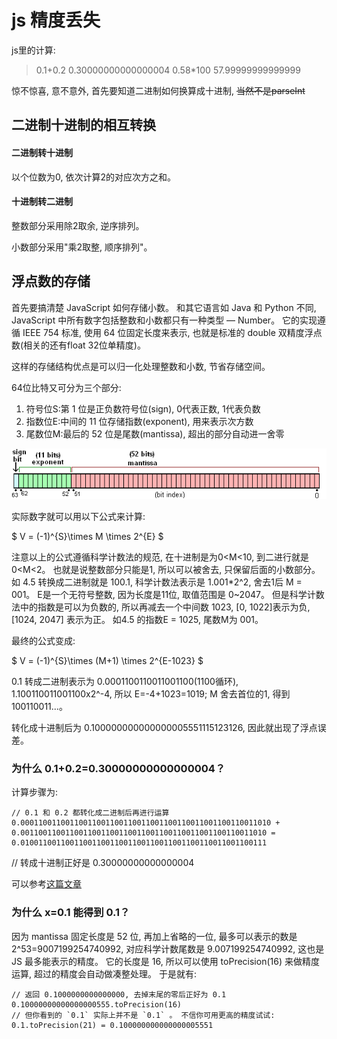 # js 精度丢失

js里的计算:

> 0.1+0.2
> 0.30000000000000004
> 0.58*100
> 57.99999999999999

惊不惊喜, 意不意外, 首先要知道二进制如何换算成十进制, ~~当然不是parseInt~~

## 二进制十进制的相互转换

#### 二进制转十进制

以个位数为0, 依次计算2的对应次方之和。 

#### 十进制转二进制

整数部分采用除2取余, 逆序排列。 

小数部分采用"乘2取整, 顺序排列"。 

## 浮点数的存储

首先要搞清楚 JavaScript 如何存储小数。 和其它语言如 Java 和 Python 不同, JavaScript 中所有数字包括整数和小数都只有一种类型 — Number。 它的实现遵循 IEEE 754 标准, 使用 64 位固定长度来表示, 也就是标准的 double 双精度浮点数(相关的还有float 32位单精度)。 

这样的存储结构优点是可以归一化处理整数和小数, 节省存储空间。 

64位比特又可分为三个部分:

1. 符号位S:第 1 位是正负数符号位(sign), 0代表正数, 1代表负数
2. 指数位E:中间的 11 位存储指数(exponent), 用来表示次方数
3. 尾数位M:最后的 52 位是尾数(mantissa), 超出的部分自动进一舍零

![img](../img/20190120001.png)

实际数字就可以用以下公式来计算:

$ V = (-1)^{S}\times M \times 2^{E} $

注意以上的公式遵循科学计数法的规范, 在十进制是为0<M<10, 到二进行就是0<M<2。 也就是说整数部分只能是1, 所以可以被舍去, 只保留后面的小数部分。 如 4.5 转换成二进制就是 100.1, 科学计数法表示是 1.001*2^2, 舍去1后 M = 001。 E是一个无符号整数, 因为长度是11位, 取值范围是 0~2047。 但是科学计数法中的指数是可以为负数的, 所以再减去一个中间数 1023, [0, 1022]表示为负, [1024, 2047] 表示为正。 如4.5 的指数E = 1025, 尾数M为 001。 

最终的公式变成:

$ V = (-1)^{S}\times (M+1) \times 2^{E-1023} $

0.1 转成二进制表示为 0.0001100110011001100(1100循环), 1.100110011001100x2^-4, 所以 E=-4+1023=1019; M 舍去首位的1, 得到 100110011...。 

转化成十进制后为 0.100000000000000005551115123126, 因此就出现了浮点误差。 

### 为什么 0.1+0.2=0.30000000000000004？ 

计算步骤为:

```
// 0.1 和 0.2 都转化成二进制后再进行运算
0.00011001100110011001100110011001100110011001100110011010 + 0.0011001100110011001100110011001100110011001100110011010 = 0.0100110011001100110011001100110011001100110011001100111
```

// 转成十进制正好是 0.30000000000000004

可以参考[这篇文章](https://www.cnblogs.com/sunshq/p/7682109.html)

### 为什么 x=0.1 能得到 0.1？ 

因为 mantissa 固定长度是 52 位, 再加上省略的一位, 最多可以表示的数是 2^53=9007199254740992, 对应科学计数尾数是 9.007199254740992, 这也是 JS 最多能表示的精度。 它的长度是 16, 所以可以使用 toPrecision(16) 来做精度运算, 超过的精度会自动做凑整处理。 于是就有:

```
// 返回 0.1000000000000000, 去掉末尾的零后正好为 0.1
0.10000000000000000555.toPrecision(16)
// 但你看到的 `0.1` 实际上并不是 `0.1` 。 不信你可用更高的精度试试:
0.1.toPrecision(21) = 0.100000000000000005551
```

